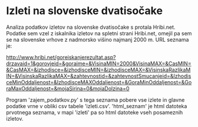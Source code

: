 ﻿# Izleti na slovenske dvatisočake
Analiza podatkov izletov na slovenske dvatisočake s protala Hribi.net.
Podatke sem vzel z iskalnika izletov na spletni strani Hribi.net, omejil pa sem se na slovenske vrhove z nadmorsko višino najmanj 2000 m.
URL seznama je:

http://www.hribi.net/goreiskanjerezultat.asp?drzavaid=1&gorovjeid=&goraime=&VisinaMIN=2000&VisinaMAX=&CasMIN=&CasMAX=&izhodisce=&izhodisceMIN=&izhodisceMAX=&VisinskaRazlikaMIN=&VisinskaRazlikaMAX=&zahtevnostid=&zahtevnostSmucanjeid=&IzhodisceMinOddaljenost=&IzhodisceMAXOddaljenost=&GoraMinOddaljenost=&GoraMaxOddaljenost=&mojaSirina=0&mojaDolzina=0

Program 'zajem_podatkov.py' s tega seznama pobere vse izlete in glavne podatke vrne v obliki csv tabele 'izleti.csv'.
'html_seznam' je html datoteka prvotnega seznama, v mapi 'izleti' pa so html datoteke vseh posameznih izletov.
